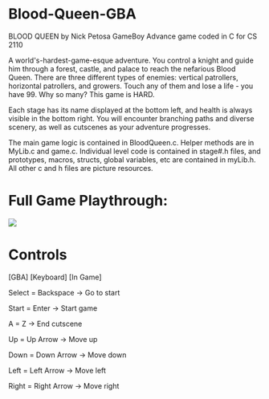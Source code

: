 # Blood-Queen-GBA
BLOOD QUEEN by Nick Petosa
GameBoy Advance game coded in C for CS 2110

A world's-hardest-game-esque adventure. You control a knight and guide him through a forest, castle, and palace to reach the nefarious Blood Queen. There are three different types of enemies: vertical patrollers, horizontal patrollers, and growers. Touch any of them and lose a life - you have 99. Why so many? This game is HARD.

Each stage has its name displayed at the bottom left, and health is always visible in the bottom right. You will encounter branching paths and diverse scenery, as well as cutscenes as your adventure progresses.

The main game logic is contained in BloodQueen.c. Helper methods are in MyLib.c and game.c. Individual level code is contained in stage#.h files, and prototypes, macros, structs, global variables, etc are contained in myLib.h. All other c and h files are picture resources.

# Full Game Playthrough:

[![](http://i.imgur.com/ash2YTK.png)](https://www.youtube.com/watch?v=F3ONtpFCYhs)

# Controls
[GBA]      [Keyboard]    [In Game]

Select = Backspace -> Go to start

Start = Enter -> Start game

A = Z -> End cutscene

Up = Up Arrow -> Move up

Down = Down Arrow -> Move down

Left = Left Arrow -> Move left

Right = Right Arrow -> Move right
